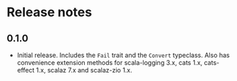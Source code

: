 # Release notes

## 0.1.0

* Initial release.  Includes the `Fail` trait and the `Convert` typeclass.  Also has convenience extension methods
  for scala-logging 3.x, cats 1.x, cats-effect 1.x, scalaz 7.x and scalaz-zio 1.x.
